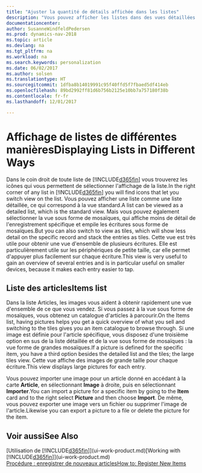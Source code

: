 ```yaml
---
title: "Ajuster la quantité de détails affichée dans les listes"
description: "Vous pouvez afficher les listes dans des vues détaillées qui fournissent plus d'informations, ou en tant que vignettes faciles à analyser visuellement."
documentationcenter: 
author: SusanneWindfeldPedersen
ms.prod: dynamics-nav-2018
ms.topic: article
ms.devlang: na
ms.tgt_pltfrm: na
ms.workload: na
ms.search.keywords: personalization
ms.date: 06/02/2017
ms.author: solsen
ms.translationtype: HT
ms.sourcegitcommit: 1dfba8b14019991c95f40ffd5f7fbaed5df414eb
ms.openlocfilehash: 89bd2992ff81d6b756b2125e10bb7a757180f38b
ms.contentlocale: fr-fr
ms.lasthandoff: 12/01/2017

---
```

# <a name="displaying-lists-in-different-ways"></a><span data-ttu-id="c4619-103">Affichage de listes de différentes manières</span><span class="sxs-lookup"><span data-stu-id="c4619-103">Displaying Lists in Different Ways</span></span>
<span data-ttu-id="c4619-104">Dans le coin droit de toute liste de [!INCLUDE[d365fin](includes/d365fin_md.md)] vous trouverez les icônes qui vous permettent de sélectionner l'affichage de la liste.</span><span class="sxs-lookup"><span data-stu-id="c4619-104">In the right corner of any list in [!INCLUDE[d365fin](includes/d365fin_md.md)] you will find icons that let you switch view on the list.</span></span> <span data-ttu-id="c4619-105">Vous pouvez afficher une liste comme une liste détaillée, ce qui correspond à la vue standard.</span><span class="sxs-lookup"><span data-stu-id="c4619-105">A list can be viewed as a detailed list, which is the standard view.</span></span> <span data-ttu-id="c4619-106">Mais vous pouvez également sélectionner la vue sous forme de mosaïques, qui affiche moins de détail de l'enregistrement spécifique et empile les écritures sous forme de mosaïques.</span><span class="sxs-lookup"><span data-stu-id="c4619-106">But you can also switch to view as tiles, which will show less detail on the specific record and stack the entries as tiles.</span></span> <span data-ttu-id="c4619-107">Cette vue est très utile pour obtenir une vue d'ensemble de plusieurs écritures. Elle est particulièrement utile sur les périphériques de petite taille, car elle permet d'appuyer plus facilement sur chaque écriture.</span><span class="sxs-lookup"><span data-stu-id="c4619-107">This view is very useful to gain an overview of several entries and is in particular useful on smaller devices, because it makes each entry easier to tap.</span></span>

## <a name="items-list"></a><span data-ttu-id="c4619-108">Liste des articles</span><span class="sxs-lookup"><span data-stu-id="c4619-108">Items list</span></span>
<span data-ttu-id="c4619-109">Dans la liste Articles, les images vous aident à obtenir rapidement une vue d'ensemble de ce que vous vendez. Si vous passez à la vue sous forme de mosaïques, vous obtenez un catalogue d'articles à parcourir.</span><span class="sxs-lookup"><span data-stu-id="c4619-109">On the Items list, having pictures helps you get a quick overview of what you sell and switching to the tiles gives you an item catalogue to browse through.</span></span> <span data-ttu-id="c4619-110">Si une image est définie pour l'article spécifique, vous disposez d'une troisième option en sus de la liste détaillée et de la vue sous forme de mosaïques : la vue forme de grandes mosaïques.</span><span class="sxs-lookup"><span data-stu-id="c4619-110">If a picture is defined for the specific item, you have a third option besides the detailed list and the tiles; the large tiles view.</span></span> <span data-ttu-id="c4619-111">Cette vue affiche des images de grande taille pour chaque écriture.</span><span class="sxs-lookup"><span data-stu-id="c4619-111">This view displays large pictures for each entry.</span></span>

<span data-ttu-id="c4619-112">Vous pouvez importer une image pour un article donné en accédant à la carte **Article**, en sélectionnant **Image** à droite, puis en sélectionnant **Importer**.</span><span class="sxs-lookup"><span data-stu-id="c4619-112">You can import a picture for a specific item by going to the **Item** card and to the right select **Picture** and then choose **Import**.</span></span> <span data-ttu-id="c4619-113">De même, vous pouvez exporter une image vers un fichier ou supprimer l'image de l'article.</span><span class="sxs-lookup"><span data-stu-id="c4619-113">Likewise you can export a picture to a file or delete the picture for the item.</span></span>  

## <a name="see-also"></a><span data-ttu-id="c4619-114">Voir aussi</span><span class="sxs-lookup"><span data-stu-id="c4619-114">See Also</span></span>
<span data-ttu-id="c4619-115">[Utilisation de [!INCLUDE[d365fin](includes/d365fin_md.md)]](ui-work-product.md)</span><span class="sxs-lookup"><span data-stu-id="c4619-115">[Working with [!INCLUDE[d365fin](includes/d365fin_md.md)]](ui-work-product.md)</span></span>  
[<span data-ttu-id="c4619-116">Procédure : enregistrer de nouveaux articles</span><span class="sxs-lookup"><span data-stu-id="c4619-116">How to: Register New Items</span></span>](inventory-how-register-new-items.md)  

